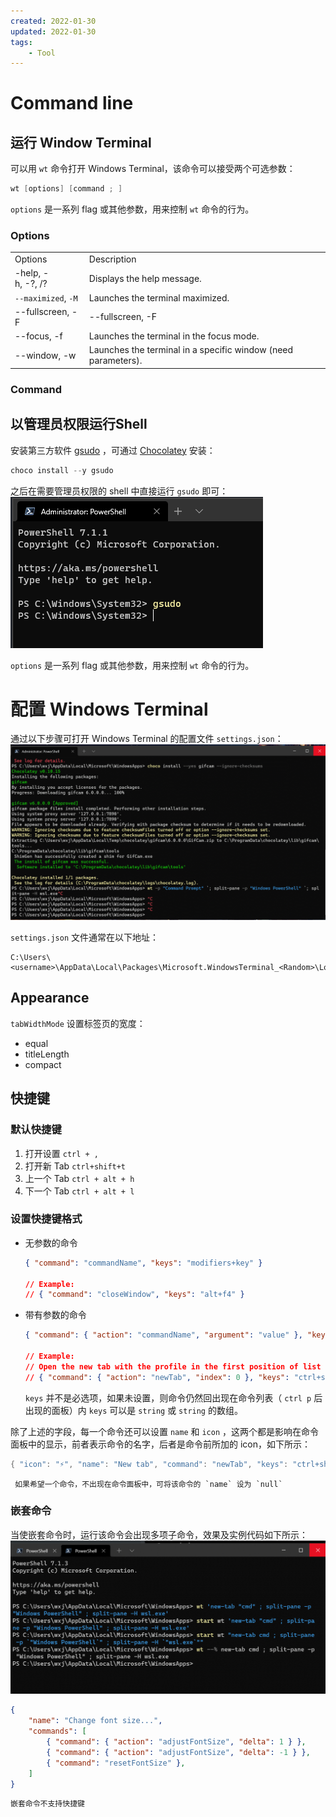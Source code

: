 ```yaml
---
created: 2022-01-30
updated: 2022-01-30
tags:
    - Tool
---
```



# Command line

## 运行 Window Terminal

可以用 `wt` 命令打开 Windows Terminal，该命令可以接受两个可选参数：

```powershell
wt [options] [command ; ]
```

`options` 是一系列 flag 或其他参数，用来控制 `wt` 命令的行为。

### Options

|                          |                                                               |
| ------------------------ | ------------------------------------------------------------- |
| Options                  | Description                                                   |
| -help, -h, -?, /?        | Displays the help message.                                    |
| `--maximized`, `-M`      | Launches the terminal maximized.                              |
| --fullscreen, -F         | --fullscreen, -F                                              |
| --focus, -f              | Launches the terminal in the focus mode.                      |
| --window, -w <window-id> | Launches the terminal in a specific window (need parameters). | 

### Command



## 以管理员权限运行Shell

安装第三方软件 [gsudo](https://github.com/gerardog/gsudo) ，可通过 [Chocolatey](Chocolatey.md) 安装：

```powershell
choco install --y gsudo
```

之后在需要管理员权限的 shell 中直接运行 `gsudo` 即可：
![](assets/Windows%20Terminal/Untitled.png)



`options` 是一系列 flag 或其他参数，用来控制 `wt` 命令的行为。
# 配置 Windows Terminal

通过以下步骤可打开 Windows Terminal 的配置文件 `settings.json`：
![](assets/Windows%20Terminal/GIF_6-13-2021_10-00-04_PM.gif)

`settings.json` 文件通常在以下地址：

```text
C:\Users\<username>\AppData\Local\Packages\Microsoft.WindowsTerminal_<Random>\LocalState\
```

## Appearance

`tabWidthMode` 设置标签页的宽度：

-   equal
-   titleLength
-   compact


## 快捷键

### 默认快捷键
1.  打开设置 `ctrl + ,`
2.  打开新 Tab `ctrl+shift+t`
3.  上一个 Tab `ctrl + alt + h`
4.  下一个 Tab `ctrl + alt + l`


### 设置快捷键格式

-   无参数的命令
    
    ```json
    { "command": "commandName", "keys": "modifiers+key" }
    
    // Example:
    // { "command": "closeWindow", "keys": "alt+f4" }
    ```
    
-   带有参数的命令
    
    ```json
    { "command": { "action": "commandName", "argument": "value" }, "keys": "modifiers+key" }
    
    // Example:
    // Open the new tab with the profile in the first position of list
    // { "command": { "action": "newTab", "index": 0 }, "keys": "ctrl+shift+1" }
    ```


    `keys` 并不是必选项，如果未设置，则命令仍然回出现在命令列表（ `ctrl p` 后出现的面板）内 `keys` 可以是 `string` 或 `string` 的数组。


除了上述的字段，每一个命令还可以设置 `name` 和 `icon` ，这两个都是影响在命令面板中的显示，前者表示命令的名字，后者是命令前所加的 icon，如下所示：

```powershell
{ "icon": "⚡", "name": "New tab", "command": "newTab", "keys": "ctrl+shift+t" }
```

```ad-note
 如果希望一个命令，不出现在命令面板中，可将该命令的 `name` 设为 `null`
```

### 嵌套命令

当使嵌套命令时，运行该命令会出现多项子命令，效果及实例代码如下所示：
![](assets/Windows%20Terminal/GIF_6-15-2021_8-18-33_AM.gif)

```json
{
    "name": "Change font size...",
    "commands": [
        { "command": { "action": "adjustFontSize", "delta": 1 } },
        { "command": { "action": "adjustFontSize", "delta": -1 } },
        { "command": "resetFontSize" },
    ]
}
```

```ad-warning
嵌套命令不支持快捷键
```

